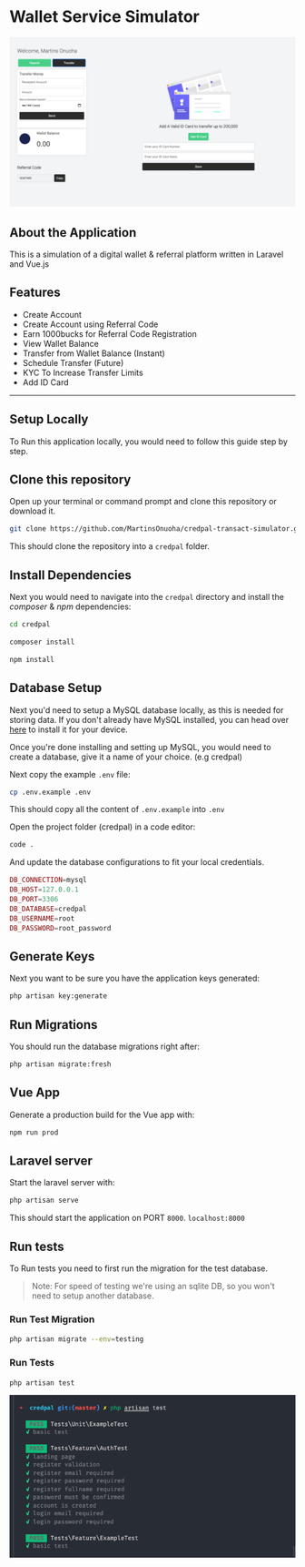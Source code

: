 # Wallet Service Simulator

![headerimage](https://raw.githubusercontent.com/MartinsOnuoha/credpal-transact-simulator/master/public/3.png)

## About the Application

This is a simulation of a digital wallet & referral platform written in Laravel and Vue.js

## Features

- Create Account
- Create Account using Referral Code
- Earn 1000bucks for Referral Code Registration
- View Wallet Balance
- Transfer from Wallet Balance (Instant)
- Schedule Transfer (Future)
- KYC To Increase Transfer Limits
- Add ID Card

--------------------

## Setup Locally

To Run this application locally, you would need to follow this guide step by step.

## Clone this repository

Open up your terminal or command prompt and clone this repository or download it.

```bash
git clone https://github.com/MartinsOnuoha/credpal-transact-simulator.git credpal

```

This should clone the repository into a `credpal` folder.

## Install Dependencies

Next you would need to navigate into the `credpal` directory and install the *composer* & *npm* dependencies:

```bash
cd credpal
```

```bash
composer install
```

```bash
npm install
```

## Database Setup

Next you'd need to setup a MySQL database locally, as this is needed for storing data.
If you don't already have MySQL installed, you can head over [here](https://dev.mysql.com/downloads/installer/) to install it for your device.

Once you're done installing and setting up MySQL, you would need to create a database, give it a name of your choice. (e.g credpal)

Next copy the example `.env` file:

```bash
cp .env.example .env
```

This should copy all the content of `.env.example` into `.env`

Open the project folder (credpal) in a code editor:

```bash
code .
```

And update the database configurations to fit your local credentials.

```php
DB_CONNECTION=mysql
DB_HOST=127.0.0.1
DB_PORT=3306
DB_DATABASE=credpal
DB_USERNAME=root
DB_PASSWORD=root_password
```

## Generate Keys

Next you want to be sure you have the application keys generated:

```bash
php artisan key:generate
```

## Run Migrations

You should run the database migrations right after:

```bash
php artisan migrate:fresh
```

## Vue App

Generate a production build for the Vue app with:

```bash
npm run prod
```

## Laravel server

Start the laravel server with:

```bash
php artisan serve
```

This should start the application on PORT `8000`. `localhost:8000`

## Run tests

To Run tests you need to first run the migration for the test database.

> Note: For speed of testing we're using an sqlite DB, so you won't need to setup another database.

### Run Test Migration

```bash
php artisan migrate --env=testing
```

### Run Tests

```bash
php artisan test
```

![testimage](https://raw.githubusercontent.com/MartinsOnuoha/credpal-transact-simulator/master/public/6.png)
